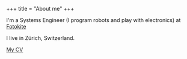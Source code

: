 +++
title = "About me"
+++

I'm a Systems Engineer (I program robots and play with electronics) at [Fotokite](https://www.fotokite.com)

I live in Zürich, Switzerland.

[My CV](https://rxresu.me/jeremy.savor/mycv)